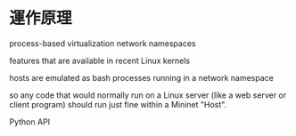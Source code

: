 # 運作原理

 process-based virtualization
network namespaces

features that are available in recent Linux kernels

hosts are emulated as bash processes running in a network namespace

so any code that would normally run on a Linux server (like a web server or client program) should run just fine within a Mininet "Host".

 Python API
